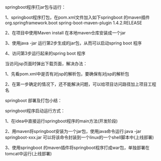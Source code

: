 springboot程序打jar包与运行：

1、springboot程序打包，在pom.xml文件加入如下springboot 的maven插件
<plugin>
    <groupId>org.springframework.boot</groupId>
    <artifactId>spring-boot-maven-plugin</artifactId>
    <!--打jar包，使用该版本，其它版本目前测试有问题-->
    <version>1.4.2.RELEASE</version>
</plugin>

2、在项目中使用Maven install 在本地maven仓库安装成一个jar

3、使用java -jar 运行第2步生成的jar包，从而可以启动spring boot 程序

4、访问第3步运行起来的spring boot 程序

当访问jsp页面时弹出下载页面，解决办法：

1、先看pom.xml中是否有对jsp的解析包，要确保有对jsp的解析包

2、在第一步确定的情况下，还不能解决问题，可以给项目访问路径加上项目工程名


springboot 部署及打包小结：
 
springboot程序启动运行方式：

1、在idea中直接运行springboot程序的main方法(开发阶段)

2、用maven将springboot安装为一个jar包，使用java命令运行:java -jar springboot-xxx.jar
   可以将该命令封装到一个linux的一个shell脚本中(上线部署) 
   
3、使用springboot 的maven插件将springboot程序打成war包，单独部署在tomcat中运行(上线部署)   